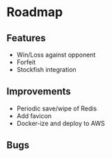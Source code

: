 # Roadmap

## Features

* Win/Loss against opponent
* Forfeit
* Stockfish integration

## Improvements

* Periodic save/wipe of Redis
* Add favicon
* Docker-ize and deploy to AWS

## Bugs
